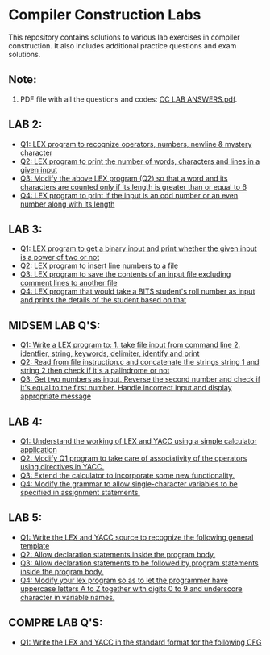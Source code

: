# Compiler Construction Labs

This repository contains solutions to various lab exercises in compiler construction. It also includes additional practice questions and exam solutions.

## Note:

1. PDF file with all the questions and codes: [CC LAB ANSWERS.pdf](https://github.com/naganandana-n/Compiler-Construction/blob/main/CC%20LAB%20ANSWERS.pdf).

## LAB 2:

- [Q1: LEX program to recognize operators, numbers, newline & mystery character](https://github.com/naganandana-n/Compiler-Construction/blob/main/LAB%202/LAB2%20Q1.l)
- [Q2: LEX program to print the number of words, characters and lines in a given input](https://github.com/naganandana-n/Compiler-Construction/blob/main/LAB%202/LAB2%20Q2.l)
- [Q3: Modify the above LEX program (Q2) so that a word and its characters 
are counted only if its length is greater than or equal to 6](https://github.com/naganandana-n/Compiler-Construction/blob/main/LAB%202/LAB2%20Q3.l)
- [Q4: LEX program to print if the input is an odd number or an even number 
along with its length](https://github.com/naganandana-n/Compiler-Construction/blob/main/LAB%202/LAB2%20Q4.l)

## LAB 3:

- [Q1: LEX program to get a binary input and print whether the given input is a power of two or not](https://github.com/naganandana-n/Compiler-Construction/blob/main/LAB%203/LAB3%20Q1.l)
- [Q2: LEX program to insert line numbers to a file](https://github.com/naganandana-n/Compiler-Construction/blob/main/LAB%203/LAB3%20Q2.l)
- [Q3: LEX program to save the contents of an input file excluding comment lines to another file](https://github.com/naganandana-n/Compiler-Construction/blob/main/LAB%203/LAB3%20Q3.l)
- [Q4: LEX program that would take a BITS student's roll number as input 
and prints the details of the student based on that](https://github.com/naganandana-n/Compiler-Construction/blob/main/LAB%203/LAB3%20Q4.l)

## MIDSEM LAB Q'S:

- [Q1: Write a LEX program to: 1. take file input from command line 2. identfier, string, keywords, delimiter, identify and print](https://github.com/naganandana-n/Compiler-Construction/blob/main/LAB%20EXAM%20Q'S%20-%20MIDSEM/MIDSEM%20LAB%20Q1.l)
- [Q2: Read from file instruction.c and concatenate the strings string 1 and string 2 then check if it's a palindrome or not](https://github.com/naganandana-n/Compiler-Construction/blob/main/LAB%20EXAM%20Q'S%20-%20MIDSEM/MIDSEM%20LAB%20Q2.l)
- [Q3: Get two numbers as input. Reverse the second number and check if it's equal to the first number. Handle incorrect input and display appropriate message](https://github.com/naganandana-n/Compiler-Construction/blob/main/LAB%20EXAM%20Q'S%20-%20MIDSEM/MIDSEM%20LAB%20Q3.l)

## LAB 4:

- [Q1: Understand the working of LEX and YACC using a simple calculator
   application](https://github.com/naganandana-n/Compiler-Construction/blob/main/LAB%204/LAB4%20Q1.l)
- [Q2: Modify Q1 program to take care of associativity of the operators
   using directives in YACC.](https://github.com/naganandana-n/Compiler-Construction/blob/main/LAB%204/LAB4%20Q2.l)
- [Q3: Extend the calculator to incorporate some new functionality.](https://github.com/naganandana-n/Compiler-Construction/blob/main/LAB%204/LAB4%20Q3.l)
- [Q4: Modify the grammar to allow single-character variables to be
   specified in assignment statements.](https://github.com/naganandana-n/Compiler-Construction/blob/main/LAB%204/LAB4%20Q4.l)

## LAB 5:

- [Q1: Write the LEX and YACC source to recognize the following general template](https://github.com/naganandana-n/Compiler-Construction/blob/main/LAB%205/LAB5%20Q1.l)
- [Q2: Allow declaration statements inside the program body.](https://github.com/naganandana-n/Compiler-Construction/blob/main/LAB%205/LAB5%20Q2.l)
- [Q3: Allow declaration statements to be followed by program statements inside
the program body.](https://github.com/naganandana-n/Compiler-Construction/blob/main/LAB%205/LAB5%20Q3.l)
- [Q4: Modify your lex program so as to let the programmer have uppercase letters A to Z together 
with digits 0 to 9 and underscore character in variable names.](https://github.com/naganandana-n/Compiler-Construction/blob/main/LAB%205/LAB5%20Q4.l)

## COMPRE LAB Q'S:

- [Q1: Write the LEX and YACC in the standard format for the following CFG](https://github.com/naganandana-n/Compiler-Construction/blob/main/LAB%20EXAM%20Q'S%20-%20COMPRE/COMPRE%20LAB%20Q1.l)

